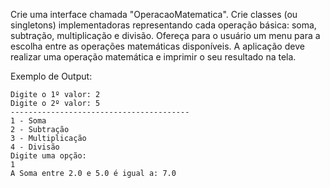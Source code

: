 Crie uma interface chamada "OperacaoMatematica". Crie classes (ou singletons) implementadoras representando cada operação básica: soma, subtração, multiplicação e divisão. Ofereça para o usuário um menu para a escolha entre as operações matemáticas disponíveis. A aplicação deve realizar uma operação matemática e imprimir o seu resultado na tela.

Exemplo de Output:
~~~
Digite o 1º valor: 2
Digite o 2º valor: 5
----------------------------------------
1 - Soma
2 - Subtração
3 - Multiplicação
4 - Divisão
Digite uma opção: 
1
A Soma entre 2.0 e 5.0 é igual a: 7.0
~~~
